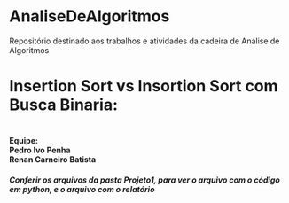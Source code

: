 # AnaliseDeAlgoritmos
Repositório destinado aos trabalhos e atividades da cadeira de Análise de Algoritmos
<h1>Insertion Sort vs Insortion Sort com Busca Binaria:<h1/>
<h4>
Equipe:<br>
Pedro Ivo Penha<br>
Renan Carneiro Batista
<h4/>
<h5>  
  Conferir os arquivos da pasta Projeto1, para ver o arquivo com o código em python, e o arquivo com o relatório
<h5/>
